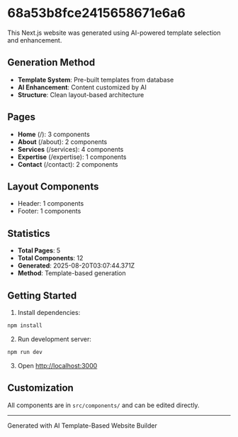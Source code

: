 # 68a53b8fce2415658671e6a6

This Next.js website was generated using AI-powered template selection and enhancement.

## Generation Method

- **Template System**: Pre-built templates from database
- **AI Enhancement**: Content customized by AI
- **Structure**: Clean layout-based architecture

## Pages

- **Home** (/): 3 components
- **About** (/about): 2 components
- **Services** (/services): 4 components
- **Expertise** (/expertise): 1 components
- **Contact** (/contact): 2 components

## Layout Components

- Header: 1 components
- Footer: 1 components

## Statistics

- **Total Pages**: 5
- **Total Components**: 12
- **Generated**: 2025-08-20T03:07:44.371Z
- **Method**: Template-based generation

## Getting Started

1. Install dependencies:
```bash
npm install
```

2. Run development server:
```bash
npm run dev
```

3. Open [http://localhost:3000](http://localhost:3000)

## Customization

All components are in `src/components/` and can be edited directly.

---
Generated with AI Template-Based Website Builder
